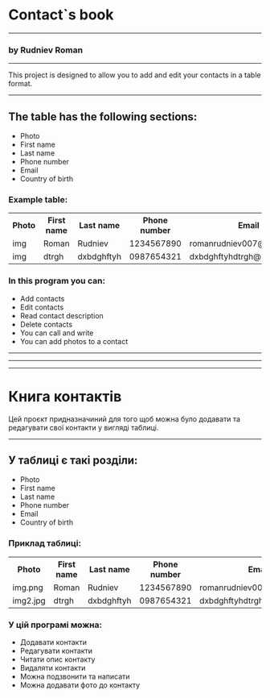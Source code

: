 <h1>Contact`s book</h1>
<hr>
<h3>by Rudniev Roman</h3>
<hr>
This project is designed to allow you to add and
edit your contacts in a table format.
<hr>
<h2>The table has the following sections:</h2>
<ul>
     <li>Photo</li>
     <li>First name</li>
     <li>Last name</li>
     <li>Phone number</li>
     <li>Email</li>
     <li>Country of birth</li>
</ul>
<h3>Example table:</h3>
<table>
 <tr>
     <th>Photo</th>
     <th>First name</th>
     <th>Last name</th>
     <th>Phone number</th>
     <th>Email</th>
     <th>Country of birth</th>
 </tr>
 <tr>
     <td>img</td>
     <td>Roman</td>
     <td>Rudniev</td>
     <td>1234567890</td>
     <td>romanrudniev007@gmail.com</td>
     <td>Ukraine</td>
 </tr>
 <tr>
     <td>img</td>
     <td>dtrgh</td>
     <td>dxbdghftyh</td>
     <td>0987654321</td>
     <td>dxbdghftyhdtrgh@outlook.com</td>
     <td>Ukraine</td>
 </tr>
</table>

<h3>In this program you can:</h3>
<ul>
    <li>Add contacts</li>
    <li>Edit contacts</li>
    <li>Read contact description</li>
    <li>Delete contacts</li>
    <li>You can call and write</li>
    <li>You can add photos to a contact</li>
</ul>

<hr>
<hr>
<hr>

<h1>Книга контактів</h1>

Цей проєкт придназначиний для того щоб можна було додавати та 
редагувати свої контакти у вигляді таблиці.
<hr>
<h2>У таблиці є такі розділи:</h2>
<ul>
    <li>Photo</li>
    <li>First name</li>
    <li>Last name</li>
    <li>Phone number</li>
    <li>Email</li>
    <li>Country of birth</li>
</ul>
<h3>Приклад таблиці:</h3>
<table>
    <tr>
        <th>Photo</th>
        <th>First name</th>
        <th>Last name</th>
        <th>Phone number</th>
        <th>Email</th>
        <th>Country of birth</th>
    </tr>
    <tr>
        <td>img.png</td>
        <td>Roman</td>
        <td>Rudniev</td>
        <td>1234567890</td>
        <td>romanrudniev007@gmail.com</td>
        <td>Ukraine</td>
    </tr>
    <tr>
        <td>img2.jpg</td>
        <td>dtrgh</td>
        <td>dxbdghftyh</td>
        <td>0987654321</td>
        <td>dxbdghftyhdtrgh@outlook.com</td>
        <td>Ukraine</td>
    </tr>
</table>

<h3>У цій програмі можна:</h3>
<ul>
    <li>Додавати контакти</li>
    <li>Редагувати контакти</li>
    <li>Читати опис контакту</li>
    <li>Видаляти контакти</li>
    <li>Можна подзвонити та написати</li>
    <li>Можна додавати фото до контакту</li>
</ul>
